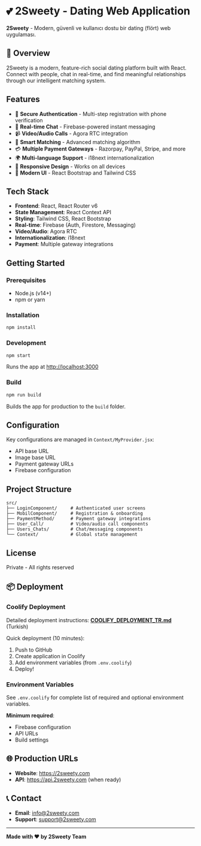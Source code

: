 # 💕 2Sweety - Dating Web Application

**2Sweety** - Modern, güvenli ve kullanıcı dostu bir dating (flört) web uygulaması.

## 🌟 Overview

2Sweety is a modern, feature-rich social dating platform built with React. Connect with people, chat in real-time, and find meaningful relationships through our intelligent matching system.

## Features

- 🔐 **Secure Authentication** - Multi-step registration with phone verification
- 💬 **Real-time Chat** - Firebase-powered instant messaging
- 📹 **Video/Audio Calls** - Agora RTC integration
- 🎯 **Smart Matching** - Advanced matching algorithm
- 💳 **Multiple Payment Gateways** - Razorpay, PayPal, Stripe, and more
- 🌍 **Multi-language Support** - i18next internationalization
- 📱 **Responsive Design** - Works on all devices
- 🎨 **Modern UI** - React Bootstrap and Tailwind CSS

## Tech Stack

- **Frontend**: React, React Router v6
- **State Management**: React Context API
- **Styling**: Tailwind CSS, React Bootstrap
- **Real-time**: Firebase (Auth, Firestore, Messaging)
- **Video/Audio**: Agora RTC
- **Internationalization**: i18next
- **Payment**: Multiple gateway integrations

## Getting Started

### Prerequisites

- Node.js (v14+)
- npm or yarn

### Installation

```bash
npm install
```

### Development

```bash
npm start
```

Runs the app at [http://localhost:3000](http://localhost:3000)

### Build

```bash
npm run build
```

Builds the app for production to the `build` folder.

## Configuration

Key configurations are managed in `Context/MyProvider.jsx`:
- API base URL
- Image base URL
- Payment gateway URLs
- Firebase configuration

## Project Structure

```
src/
├── LoginComponent/     # Authenticated user screens
├── MobilComponent/     # Registration & onboarding
├── PaymentMethod/      # Payment gateway integrations
├── User_Call/          # Video/audio call components
├── Users_Chats/        # Chat/messaging components
└── Context/            # Global state management
```

## License

Private - All rights reserved

## 📦 Deployment

### Coolify Deployment

Detailed deployment instructions: **[COOLIFY_DEPLOYMENT_TR.md](./COOLIFY_DEPLOYMENT_TR.md)** (Turkish)

Quick deployment (10 minutes):
1. Push to GitHub
2. Create application in Coolify
3. Add environment variables (from `.env.coolify`)
4. Deploy!

### Environment Variables

See `.env.coolify` for complete list of required and optional environment variables.

**Minimum required**:
- Firebase configuration
- API URLs
- Build settings

## 🌐 Production URLs

- **Website**: https://2sweety.com
- **API**: https://api.2sweety.com (when ready)

## 📞 Contact

- **Email**: info@2sweety.com
- **Support**: support@2sweety.com

---

**Made with ❤️ by 2Sweety Team**
